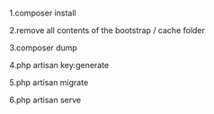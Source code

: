1.composer install

2.remove all contents of the bootstrap / cache folder

3.composer dump

4.php artisan key:generate

5.php artisan migrate

6.php artisan serve
